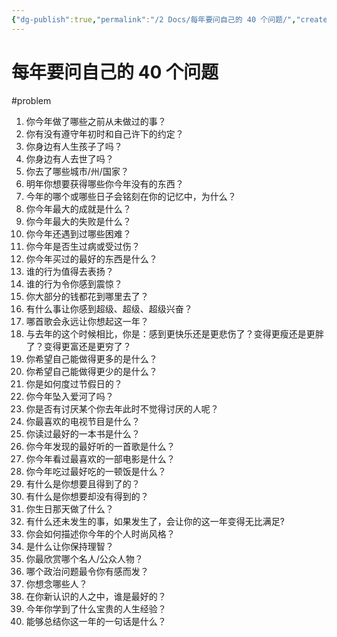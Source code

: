 ```yaml
---
{"dg-publish":true,"permalink":"/2 Docs/每年要问自己的 40 个问题/","created":"2023-04-20T12:19:59.060+08:00","updated":"2023-05-21T03:28:55.240+08:00"}
---
```


# 每年要问自己的 40 个问题

#problem 

1. 你今年做了哪些之前从未做过的事？
2. 你有没有遵守年初时和自己许下的约定？
3. 你身边有人生孩子了吗？
4. 你身边有人去世了吗？
5. 你去了哪些城市/州/国家？
6. 明年你想要获得哪些你今年没有的东西？
7. 今年的哪个或哪些日子会铭刻在你的记忆中，为什么？
8. 你今年最大的成就是什么？
9. 你今年最大的失败是什么？
10. 你今年还遇到过哪些困难？
11. 你今年是否生过病或受过伤？
12. 你今年买过的最好的东西是什么？
13. 谁的行为值得去表扬？
14. 谁的行为令你感到震惊？
15. 你大部分的钱都花到哪里去了？
16. 有什么事让你感到超级、超级、超级兴奋？
17. 哪首歌会永远让你想起这一年？
18. 与去年的这个时候相比，你是：感到更快乐还是更悲伤了？变得更瘦还是更胖了？变得更富还是更穷了？
19. 你希望自己能做得更多的是什么？
20. 你希望自己能做得更少的是什么？
21. 你是如何度过节假日的？
22. 你今年坠入爱河了吗？
23. 你是否有讨厌某个你去年此时不觉得讨厌的人呢？
24. 你最喜欢的电视节目是什么？
25. 你读过最好的一本书是什么？
26. 你今年发现的最好听的一首歌是什么？
27. 你今年看过最喜欢的一部电影是什么？
28. 你今年吃过最好吃的一顿饭是什么？
29. 有什么是你想要且得到了的？
30. 有什么是你想要却没有得到的？
31. 你生日那天做了什么？
32. 有什么还未发生的事，如果发生了，会让你的这一年变得无比满足?
33. 你会如何描述你今年的个人时尚风格？
34. 是什么让你保持理智？
35. 你最欣赏哪个名人/公众人物？
36. 哪个政治问题最令你有感而发？
37. 你想念哪些人？
38. 在你新认识的人之中，谁是最好的？
39. 今年你学到了什么宝贵的人生经验？
40. 能够总结你这一年的一句话是什么？
